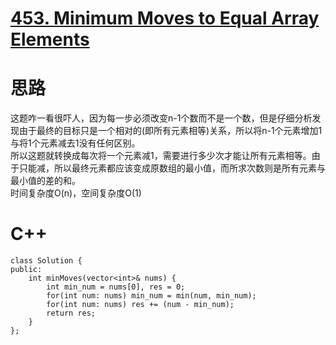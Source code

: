# [453. Minimum Moves to Equal Array Elements](https://leetcode.com/problems/minimum-moves-to-equal-array-elements/description/)
# 思路
这题咋一看很吓人，因为每一步必须改变n-1个数而不是一个数，但是仔细分析发现由于最终的目标只是一个相对的(即所有元素相等)关系，所以将n-1个元素增加1与将1个元素减去1没有任何区别。   
所以这题就转换成每次将一个元素减1，需要进行多少次才能让所有元素相等。由于只能减，所以最终元素都应该变成原数组的最小值，而所求次数则是所有元素与最小值的差的和。   
时间复杂度O(n)，空间复杂度O(1)
# C++
```
class Solution {
public:
    int minMoves(vector<int>& nums) {
        int min_num = nums[0], res = 0;
        for(int num: nums) min_num = min(num, min_num);
        for(int num: nums) res += (num - min_num);
        return res;
    }
};
```
